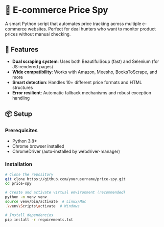 # 🛒 E-commerce Price Spy

A smart Python script that automates price tracking across multiple e-commerce websites. Perfect for deal hunters who want to monitor product prices without manual checking.

## 🌟 Features

- **Dual scraping system**: Uses both BeautifulSoup (fast) and Selenium (for JS-rendered pages)
- **Wide compatibility**: Works with Amazon, Meesho, BooksToScrape, and more
- **Smart detection**: Handles 10+ different price formats and HTML structures
- **Error resilient**: Automatic fallback mechanisms and robust exception handling

## 📦 Setup

### Prerequisites
- Python 3.8+
- Chrome browser installed
- ChromeDriver (auto-installed by webdriver-manager)

### Installation
```bash
# Clone the repository
git clone https://github.com/yourusername/price-spy.git
cd price-spy

# Create and activate virtual environment (recommended)
python -m venv venv
source venv/bin/activate  # Linux/Mac
.\venv\Scripts\activate  # Windows

# Install dependencies
pip install -r requirements.txt